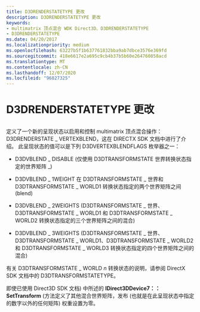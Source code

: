 ```yaml
---
title: D3DRENDERSTATETYPE 更改
description: D3DRENDERSTATETYPE 更改
keywords:
- multimatrix 顶点混合 WDK Direct3D、D3DRENDERSTATETYPE
- D3DRENDERSTATETYPE
ms.date: 04/20/2017
ms.localizationpriority: medium
ms.openlocfilehash: 63227b5f1b637761832bba9ab7dbce3576e369fd
ms.sourcegitcommit: 418e6617e2a695c9cb4b37b5b60e264760858acd
ms.translationtype: MT
ms.contentlocale: zh-CN
ms.lasthandoff: 12/07/2020
ms.locfileid: "96827325"
---
```

# <a name="d3drenderstatetype-changes"></a>D3DRENDERSTATETYPE 更改


## <span id="ddk_d3drenderstatetype_changes_gg"></span><span id="DDK_D3DRENDERSTATETYPE_CHANGES_GG"></span>


定义了一个新的呈现状态以启用和控制 multimatrix 顶点混合操作： D3DRENDERSTATE \_ VERTEXBLEND，这在 DIRECTX SDK 文档中进行了介绍。 此呈现状态的值可以是下列 D3DVERTEXBLENDFLAGS 枚举器之一：

-   D3DVBLEND \_ DISABLE (仅使用 D3DTRANSFORMSTATE 世界转换状态指定的世界矩阵 \_) 

-   D3DVBLEND \_ 1WEIGHT 在 D3DTRANSFORMSTATE \_ 世界和 D3DTRANSFORMSTATE \_ WORLD1 转换状态指定的两个世界矩阵之间 (blend) 

-   D3DVBLEND \_ 2WEIGHTS (D3DTRANSFORMSTATE \_ 世界、D3DTRANSFORMSTATE \_ WORLD1 和 D3DTRANSFORMSTATE \_ WORLD2 转换状态指定的三个世界矩阵之间的混合) 

-   D3DVBLEND \_ 3WEIGHTS (D3DTRANSFORMSTATE \_ 世界、D3DTRANSFORMSTATE \_ WORLD1、D3DTRANSFORMSTATE \_ WORLD2 和 D3DTRANSFORMSTATE \_ WORLD3 转换状态指定的四个世界矩阵之间的混合) 

有关 D3DTRANSFORMSTATE \_ WORLD *n* 转换状态的说明，请参阅 DirectX SDK 文档中的 D3DTRANSFORMSTATETYPE。

即使已使用 Direct3D SDK 文档) 中所述的 **IDirect3DDevice7：： SetTransform** (方法定义了其他混合世界矩阵，发布 (也就是在此呈现状态中指定的数字以外的任何矩阵) 权重设置为零。

 

 





